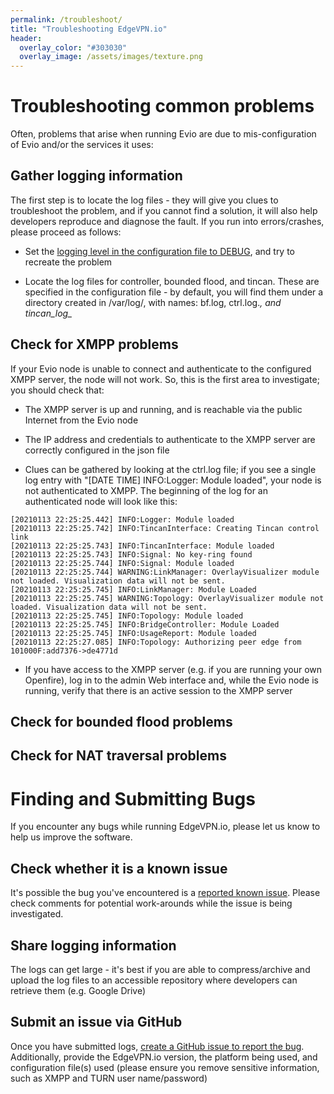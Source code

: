 ```yaml
---
permalink: /troubleshoot/
title: "Troubleshooting EdgeVPN.io"
header:
  overlay_color: "#303030"
  overlay_image: /assets/images/texture.png
---
```


# <i class="fas fa-tools"></i> Troubleshooting common problems

Often, problems that arise when running Evio are due to mis-configuration of Evio and/or the services it uses:

## Gather logging information

The first step is to locate the log files - they will give you clues to troubleshoot the problem, and if you cannot find a solution, it will also help developers reproduce and diagnose the fault. If you run into errors/crashes, please proceed as follows:

* Set the [logging level in the configuration file to DEBUG](/configfile), and try to recreate the problem

* Locate the log files for controller, bounded flood, and tincan. These are specified in the configuration file - by default, you will find them under a directory created in /var/log/, with names: bf.log, ctrl.log.*, and tincan_log_*

## Check for XMPP problems

If your Evio node is unable to connect and authenticate to the configured XMPP server, the node will not work. So, this is the first area to investigate; you should check that:

* The XMPP server is up and running, and is reachable via the public Internet from the Evio node

* The IP address and credentials to authenticate to the XMPP server are correctly configured in the json file

* Clues can be gathered by looking at the ctrl.log file; if you see a single log entry with "[DATE TIME] INFO:Logger: Module loaded", your node is not authenticated to XMPP. The beginning of the log for an authenticated node will look like this:

```
[20210113 22:25:25.442] INFO:Logger: Module loaded
[20210113 22:25:25.742] INFO:TincanInterface: Creating Tincan control link
[20210113 22:25:25.743] INFO:TincanInterface: Module loaded
[20210113 22:25:25.743] INFO:Signal: No key-ring found
[20210113 22:25:25.744] INFO:Signal: Module loaded
[20210113 22:25:25.744] WARNING:LinkManager: OverlayVisualizer module not loaded. Visualization data will not be sent.
[20210113 22:25:25.745] INFO:LinkManager: Module Loaded
[20210113 22:25:25.745] WARNING:Topology: OverlayVisualizer module not loaded. Visualization data will not be sent.
[20210113 22:25:25.745] INFO:Topology: Module loaded
[20210113 22:25:25.745] INFO:BridgeController: Module Loaded
[20210113 22:25:25.745] INFO:UsageReport: Module loaded
[20210113 22:25:27.085] INFO:Topology: Authorizing peer edge from 101000F:add7376->de4771d
```

* If you have access to the XMPP server (e.g. if you are running your own Openfire), log in to the admin Web interface and, while the Evio node is running, verify that there is an active session to the XMPP server

## Check for bounded flood problems

## Check for NAT traversal problems

# <i class="fas fa-bug"></i> Finding and Submitting Bugs

If you encounter any bugs while running EdgeVPN.io, please let us know to help us improve the software. 

## Check whether it is a known issue

It's possible the bug you've encountered is a [reported known issue](https://github.com/EdgeVPNio/evio/issues). Please check comments for potential work-arounds while the issue is being investigated.


## Share logging information

The logs can get large - it's best if you are able to compress/archive and upload the log files to an accessible repository where developers can retrieve them (e.g. Google Drive)

## Submit an issue via GitHub

Once you have submitted logs, [create a GitHub issue to report the bug](https://github.com/EdgeVPNio/evio/issues). Additionally, provide the EdgeVPN.io version, the platform being used, and configuration file(s) used (please ensure you remove sensitive information, such as XMPP and TURN user name/password)
